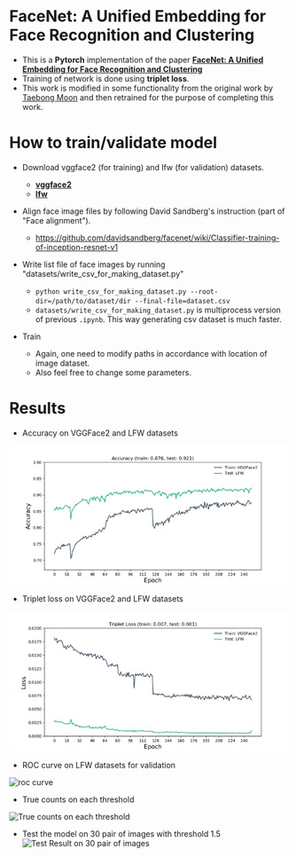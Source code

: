# FaceNet: A Unified Embedding for Face Recognition and Clustering
- This is a **Pytorch** implementation of the paper [**FaceNet: A Unified Embedding for Face Recognition and Clustering**](https://arxiv.org/abs/1503.03832)
- Training of network is done using **triplet loss**.
- This work is modified in some functionality from the original work by [Taebong Moon](https://github.com/tbmoon/facenet) and then retrained for the purpose of completing this work. 

# How to train/validate model
- Download vggface2 (for training) and lfw (for validation) datasets.
  - [**vggface2**](https://www.robots.ox.ac.uk/%7Evgg/data/vgg_face2/)
  - [**lfw**](http://vis-www.cs.umass.edu/lfw/lfw.tgz)

- Align face image files by following David Sandberg's instruction (part of "Face alignment").
  - https://github.com/davidsandberg/facenet/wiki/Classifier-training-of-inception-resnet-v1

- Write list file of face images by running "datasets/write_csv_for_making_dataset.py"
  - `python write_csv_for_making_dataset.py --root-dir=/path/to/dataset/dir --final-file=dataset.csv`
  - `datasets/write_csv_for_making_dataset.py` is multiprocess version of previous `.ipynb`. This way generating csv dataset is much faster.
  
- Train
  - Again, one need to modify paths in accordance with location of image dataset.
  - Also feel free to change some parameters.
  
  
# Results

- Accuracy on VGGFace2 and LFW datasets

![accuracy](./log/tmp/accuracy.jpg)

- Triplet loss on VGGFace2 and LFW datasets

![loss](./log/tmp/loss.jpg)

- ROC curve on LFW datasets for validation

![roc curve](./log/tmp/roc.png)

- True counts on each threshold

![True counts on each threshold](./log/tmp/threshold.png)

- Test the model on 30 pair of images with threshold 1.5
![Test Result on 30 pair of images](./log/tmp/test-result.png)

